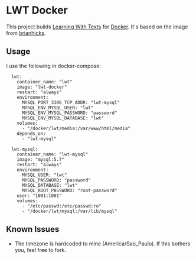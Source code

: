# LWT Docker

This project builds [Learning With Texts](http://lwt.sf.net) for
[Docker](https://www.docker.com/). It's based on the image from
[brianhicks](https://github.com/brianhicks/lwt-docker).

## Usage

I use the following in docker-compose:

```
  lwt:
    container_name: "lwt"
    image: "lwt-docker"
    restart: "always"
    environment:
      MYSQL_PORT_3306_TCP_ADDR: "lwt-mysql"
      MYSQL_ENV_MYSQL_USER: "lwt"
      MYSQL_ENV_MYSQL_PASSWORD: "password"
      MYSQL_ENV_MYSQL_DATABASE: "lwt"
    volumes:
      - "/docker/lwt/media:/var/www/html/media"
    depends_on:
      - "lwt-mysql"

  lwt-mysql:
    container_name: "lwt-mysql"
    image: "mysql:5.7"
    restart: "always"
    environment:
      MYSQL_USER: "lwt"
      MYSQL_PASSWORD: "password"
      MYSQL_DATABASE: "lwt"
      MYSQL_ROOT_PASSWORD: "root-password"
    user: "1001:1001"
    volumes:
      - "/etc/passwd:/etc/passwd:ro"
      - "/docker/lwt/mysql:/var/lib/mysql"
```

## Known Issues

- The timezone is hardcoded to mine (America/Sao_Paulo). If this bothers you,
  feel free to fork.
